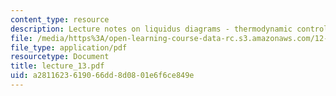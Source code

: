 ```yaml
---
content_type: resource
description: Lecture notes on liquidus diagrams - thermodynamic controls on boundaries.
file: /media/https%3A/open-learning-course-data-rc.s3.amazonaws.com/12-480-thermodynamics-for-geoscientists-fall-2006/a2811623619066dd8d0801e6f6ce849e_lecture_13.pdf
file_type: application/pdf
resourcetype: Document
title: lecture_13.pdf
uid: a2811623-6190-66dd-8d08-01e6f6ce849e
---
```

